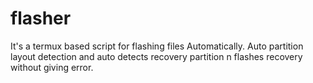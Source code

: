 # flasher
It's a termux based script for flashing files Automatically. Auto partition layout detection and auto detects recovery partition n flashes recovery without giving error.
